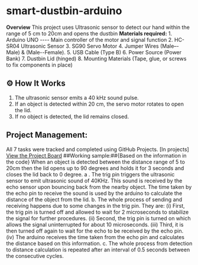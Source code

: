 # smart-dustbin-arduino
**Overview** 
This project uses Ultrasonic sensor to detect our hand within the range of 5 cm to 20cm and opens the dustbin
**Materials required:**
        1. Arduino UNO ---- Main controller of the motor and signal function 
        2. HC-SR04 Ultrasonic Sensor
        3. SG90 Servo Motor
        4. Jumper Wires (Male–-Male) & (Male--Female).
        5. USB Cable (Type B)
        6. Power Source (Power Bank)
        7. Dustbin Lid (hinged)
        8. Mounting Materials (Tape, glue, or screws to fix components in place)
## ⚙️ How It Works
1. The ultrasonic sensor emits a 40 kHz sound pulse.
2. If an object is detected within 20 cm, the servo motor rotates to open the lid.
3. If no object is detected, the lid remains closed.

## Project Management: 
All 7 tasks were tracked and completed using GitHub Projects. [In projects]    
  [View the Project Board](https://github.com/rahulmahadevan2008-lab/smart-dustbin-arduino/projects)
##Working sample:##{Based on the information in the code}
When an object is detected between the distance range of 5 to 20cm then the lid opens up to 90 degrees and holds it for 3 seconds and closes the lid back to 0 degree.
a . The trig pin triggers the ultrasonic sensor to emit ultrasonic sound of 40KHz. This sound is received by the echo sensor upon bouncing       back from the nearby object. The time taken by the echo pin to receive the sound is used by the arduino to calculate the distance of the     object from the lid.
b. The whole process of sending and receiving happens due to some changes in the trig pin. They are:
          (i)   First, the trig pin is turned off and allowed to wait for 2 microseconds to stabilize the signal for further procedures.
          (ii)  Second, the trig pin is turned on which allows the signal uninterrupted for about 10 microseconds.
          (iii) Third, it is then turned off again to wait for the echo to be received by the echo pin.
          (iv)  The arduino receives the time taken from the echo pin and calculates the distance based on this information.
c. The whole process from detection to distance calculation is repeated after an interval of 0.5 seconds between the consecutive cycles.
